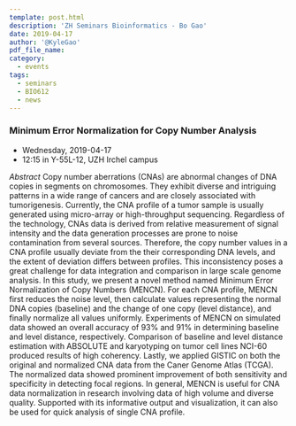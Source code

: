 ```yaml
---
template: post.html
description: 'ZH Seminars Bioinformatics - Bo Gao'
date: 2019-04-17
author: '@KyleGao'
pdf_file_name:
category:
  - events
tags:
  - seminars
  - BIO612
  - news
---
```


### Minimum Error Normalization for Copy Number Analysis

* Wednesday, 2019-04-17
* 12:15 in Y-55L-12, UZH Irchel campus

<!--more-->

*Abstract* Copy number aberrations (CNAs) are abnormal changes of DNA copies in segments on chromosomes. They exhibit diverse and intriguing patterns in a wide range of cancers and are closely associated with tumorigenesis. Currently, the CNA profile of a tumor sample is usually generated using micro-array or high-throughput sequencing. Regardless of the technology, CNAs data is derived from relative measurement of signal intensity and the data generation processes are prone to noise contamination from several sources. Therefore, the copy number values in a CNA profile usually deviate from the their corresponding DNA levels, and the extent of deviation differs between profiles. This inconsistency poses a great challenge for data integration and comparison in large scale genome analysis. In this study, we present a novel method named Minimum Error Normalization of Copy Numbers (MENCN). For each CNA profile, MENCN first reduces the noise level, then calculate values representing the normal DNA copies (baseline) and the change of one copy (level distance), and finally normalize all values uniformly. Experiments of MENCN on simulated data showed an overall accuracy of 93% and 91% in determining baseline and level distance, respectively. Comparison of baseline and level distance estimation with ABSOLUTE and karyotyping on tumor cell lines NCI-60 produced results of high coherency. Lastly, we applied GISTIC on both the original and normalized CNA data from the Caner Genome Atlas (TCGA). The normalized data showed prominent improvement of both sensitivity and specificity in detecting focal regions. In general, MENCN is useful for CNA data normalization in research involving data of high volume and diverse quality. Supported with its informative output and visualization, it can also be used for quick analysis of single CNA profile.
